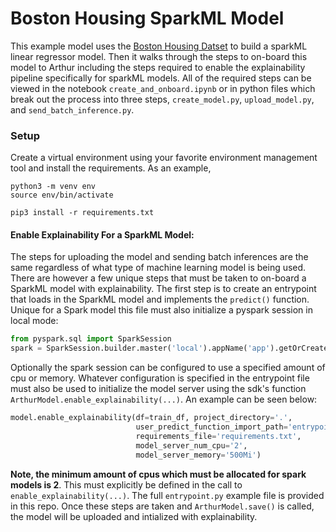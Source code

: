 # Boston Housing SparkML Model

This example model uses the [Boston Housing Datset](https://www.cs.toronto.edu/~delve/data/boston/bostonDetail.html) to build a sparkML linear regressor model. Then it walks through the steps to on-board this model to Arthur including the steps required to enable the explainability pipeline specifically for sparkML models. All of the required steps can be viewed in the notebook `create_and_onboard.ipynb` or in python files which break out the process into three steps, `create_model.py`, `upload_model.py`, and `send_batch_inference.py`.

### Setup 

Create a virtual environment using your favorite environment management tool and install the requirements. As an example,

```commandline
python3 -m venv env
source env/bin/activate

pip3 install -r requirements.txt
```

#### Enable Explainability For a SparkML Model:
The steps for uploading the model and sending batch inferences are the same regardless of what type of machine learning model is being used. There are however a few unique steps that must be taken to on-board a SparkML model with explainability. The first step is to create an entrypoint that loads in the SparkML model and implements the `predict()` function. Unique for a Spark model this file must also initialize a pyspark session in local mode:
```python
from pyspark.sql import SparkSession
spark = SparkSession.builder.master('local').appName('app').getOrCreate()
```
Optionally the spark session can be configured to use a specified amount of cpu or memory. Whatever configuration is specified in the entrypoint file must also be used to initialize the model server using the sdk's function `ArthurModel.enable_explainability(...)`. An example can be seen below:
```python
model.enable_explainability(df=train_df, project_directory='.',
                            user_predict_function_import_path='entrypoint',
                            requirements_file='requirements.txt',
                            model_server_num_cpu='2',
                            model_server_memory='500Mi')
```
**Note, the minimum amount of cpus which must be allocated for spark models is 2**. This must explicitly be defined in the call to `enable_explainability(...)`.
The full `entrypoint.py` example file is provided in this repo. Once these steps are taken and `ArthurModel.save()` is called, the model will be uploaded and intialized with explainability.
